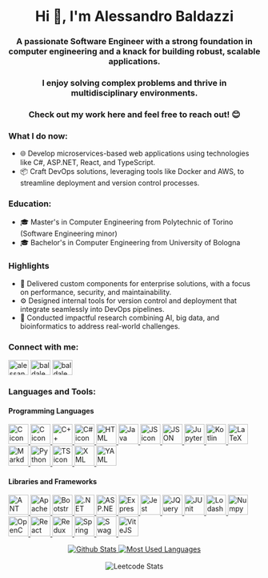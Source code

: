 <h1 align="center">Hi 👋, I'm Alessandro Baldazzi</h1>
<h3 align="center">A passionate Software Engineer with a strong foundation in computer engineering and a knack for building robust, scalable applications.</h3>
<h3 align="center">I enjoy solving complex problems and thrive in multidisciplinary environments.</h3>
<h3 align="center">Check out my work here and feel free to reach out! 😊</h3>

<h3>What I do now:</h3>
<ul>
  <li>🌐 Develop microservices-based web applications using technologies like C#, ASP.NET, React, and TypeScript.</li>
  <li>📦 Craft DevOps solutions, leveraging tools like Docker and AWS, to streamline deployment and version control processes.</li>
</ul>
<h3>Education:</h3>
<ul>
  <li>🎓 Master's in Computer Engineering from Polytechnic of Torino (Software Engineering minor)</li>
  <li>🎓 Bachelor's in Computer Engineering from University of Bologna</li>
</ul>
<h3>Highlights</h3>
<ul>
<li>🚀 Delivered custom components for enterprise solutions, with a focus on performance, security, and maintainability.</li>
<li>⚙️ Designed internal tools for version control and deployment that integrate seamlessly into DevOps pipelines.</li>
<li>🔬 Conducted impactful research combining AI, big data, and bioinformatics to address real-world challenges.</li>
</ul>

<h3 align="left">Connect with me:</h3>
<p align="left">
<a href="https://linkedin.com/in/alessandrobaldazzi" target="blank"><img align="center" src="https://raw.githubusercontent.com/rahuldkjain/github-profile-readme-generator/master/src/images/icons/Social/linked-in-alt.svg" alt="alessandrobaldazzi" height="30" width="40" /></a>
<a href="https://www.hackerrank.com/baldale98" target="blank"><img align="center" src="https://raw.githubusercontent.com/rahuldkjain/github-profile-readme-generator/master/src/images/icons/Social/hackerrank.svg" alt="baldale98" height="30" width="40" /></a>
<a href="https://www.leetcode.com/baldale98" target="blank"><img align="center" src="https://raw.githubusercontent.com/rahuldkjain/github-profile-readme-generator/master/src/images/icons/Social/leet-code.svg" alt="baldale98" height="30" width="40" /></a>
</p>

<h3 align="left">Languages and Tools:</h3>
<h4 align="left">Programming Languages</h4>
<p align="left">
  <a href="https://www.iso.org/standard/82075.html">
    <img src="https://cdn.jsdelivr.net/gh/devicons/devicon@latest/icons/c/c-original.svg" height="40" width="40" alt="C icon"/>
  </a>
  <a href="https://www.iso.org/standard/83626.html">
    <img src="https://cdn.jsdelivr.net/gh/devicons/devicon@latest/icons/cplusplus/cplusplus-original.svg" height="40" width="40" alt="C icon"/>
  </a>
  <a href="https://learn.microsoft.com/en-us/dotnet/csharp/">
    <img src="https://cdn.jsdelivr.net/gh/devicons/devicon@latest/icons/csharp/csharp-original.svg" height="40" width="40" alt="C++ icon"/>
  </a>
  <a href="https://developer.mozilla.org/en-US/docs/Web/CSS">
    <img src="https://cdn.jsdelivr.net/gh/devicons/devicon@latest/icons/css3/css3-original.svg" height="40" width="40" alt="C# icon"/>
  </a>
  <a href="https://html.spec.whatwg.org/multipage/">
    <img src="https://cdn.jsdelivr.net/gh/devicons/devicon@latest/icons/html5/html5-original.svg" height="40" width="40" alt="HTML icon"/>
  </a>
  <a href="https://docs.oracle.com/en/java/">
    <img src="https://cdn.jsdelivr.net/gh/devicons/devicon@latest/icons/java/java-original.svg" height="40" width="40" alt="Java icon"/>
  </a>
  <a href="https://developer.mozilla.org/en-US/docs/Web/JavaScript">
    <img src="https://cdn.jsdelivr.net/gh/devicons/devicon@latest/icons/javascript/javascript-original.svg" height="40" width="40" alt="JS icon"/>
  </a>
  <a href="https://www.json.org/json-en.html">
    <img src="https://cdn.jsdelivr.net/gh/devicons/devicon@latest/icons/json/json-original.svg" height="40" width="40" alt="JSON icon"/>
  </a>
  <a href="https://docs.jupyter.org/en/latest/">
    <img src="https://cdn.jsdelivr.net/gh/devicons/devicon@latest/icons/jupyter/jupyter-original.svg" height="40" width="40" alt="Jupyter icon"/>
  </a>
  <a href="https://kotlinlang.org/docs/home.html">
    <img src="https://cdn.jsdelivr.net/gh/devicons/devicon@latest/icons/kotlin/kotlin-original.svg" height="40" width="40" alt="Kotlin icon"/>
  </a>
  <a href="https://www.latex-project.org/help/documentation/">
    <img src="https://cdn.jsdelivr.net/gh/devicons/devicon@latest/icons/latex/latex-original.svg" height="40" width="40" alt="LaTeX icon"/>
  </a>
  <a href="https://www.markdownguide.org/">
    <img src="https://cdn.jsdelivr.net/gh/devicons/devicon@latest/icons/markdown/markdown-original.svg" height="40" width="40" alt="Markdown icon"/>
  </a>
  <a href="https://docs.python.org/">
    <img src="https://cdn.jsdelivr.net/gh/devicons/devicon@latest/icons/python/python-original.svg" height="40" width="40" alt="Python icon"/>
  </a>
  <a href="https://www.typescriptlang.org/docs/">
    <img src="https://cdn.jsdelivr.net/gh/devicons/devicon@latest/icons/typescript/typescript-original.svg" height="40" width="40" alt="TS icon"/>
  </a>
  <a href="https://developer.mozilla.org/en-US/docs/Web/XML/XML_introduction">
    <img src="https://cdn.jsdelivr.net/gh/devicons/devicon@latest/icons/xml/xml-original.svg" height="40" width="40" alt="XML icon"/>
  </a>
  <a href="https://yaml.org/">
    <img src="https://cdn.jsdelivr.net/gh/devicons/devicon@latest/icons/yaml/yaml-original.svg" height="40" width="40" alt="YAML icon"/>
  </a>
</p>
<h4 align="left">Libraries and Frameworks</h4>
<p align="left">
  <a href="https://ant.design/">
    <img src="https://cdn.jsdelivr.net/gh/devicons/devicon@latest/icons/antdesign/antdesign-original.svg" height="40" width="40" alt="ANT icon"/>
  </a>
  <a href="https://kafka.apache.org/documentation/">
    <img src="https://cdn.jsdelivr.net/gh/devicons/devicon@latest/icons/apachekafka/apachekafka-original.svg" height="40" width="40" alt="Apache Kafka icon"/>
  </a>
  <a href="https://getbootstrap.com/">
    <img src="https://cdn.jsdelivr.net/gh/devicons/devicon@latest/icons/bootstrap/bootstrap-original.svg" height="40" width="40" alt="Bootstrap icon"/>
  </a>
  <a href="https://learn.microsoft.com/en-us/dotnet/framework/">
    <img src="https://cdn.jsdelivr.net/gh/devicons/devicon@latest/icons/dot-net/dot-net-original.svg" height="40" width="40" alt=".NET icon"/>
  </a>
  <a href="https://learn.microsoft.com/en-us/aspnet/core/?view=aspnetcore-9.0">
    <img src="https://cdn.jsdelivr.net/gh/devicons/devicon@latest/icons/dotnetcore/dotnetcore-original.svg" height="40" width="40" alt="ASP.NET Core icon"/>
  </a>
  <a href="https://expressjs.com/">
    <img src="https://cdn.jsdelivr.net/gh/devicons/devicon@latest/icons/express/express-original.svg" height="40" width="40" alt="ExpressJS icon"/>
  </a>
  <a href="https://jestjs.io/docs/getting-started">
    <img src="https://cdn.jsdelivr.net/gh/devicons/devicon@latest/icons/jest/jest-plain.svg" height="40" width="40" alt="Jest icon"/>
  </a>
  <a href="https://api.jquery.com/">
    <img src="https://cdn.jsdelivr.net/gh/devicons/devicon@latest/icons/jquery/jquery-original.svg" height="40" width="40" alt="JQuery icon"/>
  </a>
  <a href="https://junit.org/junit5/docs/current/user-guide/">
    <img src="https://cdn.jsdelivr.net/gh/devicons/devicon@latest/icons/junit/junit-original.svg" height="40" width="40" alt="JUnit icon"/>
  </a>
  <a href="https://lodash.com/docs">
    <img src="https://cdn.jsdelivr.net/gh/devicons/devicon@latest/icons/lodash/lodash-original.svg" height="40" width="40" alt="Lodash icon"/>
  </a>
  <a href="https://numpy.org/">
    <img src="https://cdn.jsdelivr.net/gh/devicons/devicon@latest/icons/numpy/numpy-original.svg" height="40" width="40" alt="Numpy icon"/>
  </a>
  <a href="https://opencv.org/">
    <img src="https://cdn.jsdelivr.net/gh/devicons/devicon@latest/icons/opencv/opencv-original.svg" height="40" width="40" alt="OpenCV icon"/>
  </a>
  <a href="https://react.dev/">
    <img src="https://cdn.jsdelivr.net/gh/devicons/devicon@latest/icons/react/react-original.svg" height="40" width="40" alt="React icon"/>
  </a>
  <a href="https://redux.js.org/">
    <img src="https://cdn.jsdelivr.net/gh/devicons/devicon@latest/icons/redux/redux-original.svg" height="40" width="40" alt="Redux icon"/>
  </a>
  <a href="https://docs.spring.io/spring-framework/reference/index.html">
    <img src="https://cdn.jsdelivr.net/gh/devicons/devicon@latest/icons/spring/spring-original.svg" height="40" width="40" alt="Spring icon"/>
  </a>
  <a href="https://swagger.io/docs/">
    <img src="https://cdn.jsdelivr.net/gh/devicons/devicon@latest/icons/swagger/swagger-original.svg" height="40" width="40" alt="Swagger icon"/>
  </a>
  <a href="https://vite.dev/">
    <img src="https://cdn.jsdelivr.net/gh/devicons/devicon@latest/icons/vitejs/vitejs-original.svg" height="40" width="40" alt="ViteJS icon"/>
  </a>
</p>

<p align="center">
  <a href="https://github.com/alessandrobaldazzi">
    <img src="http://github-profile-summary-cards.vercel.app/api/cards/stats?username=alessandrobaldazzi&theme=dark" alt="Github Stats"/>
    <img src="https://github-readme-stats.vercel.app/api/top-langs/?username=alessandrobaldazzi&theme=dark&layout=compact&size_weight=0.5&count_weight=0.5&hide=assembly,shell,makefile" alt="Most Used Languages"/>
  </a>
  <br/>
  <br/>
  <img alt="Leetcode Stats" src="https://leetcode.card.workers.dev/Baldale98?theme=dark&font=source_code_pro&extension=null"/>
</p>
